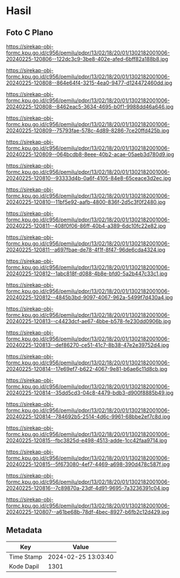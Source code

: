 # Hasil

## Foto C Plano

https://sirekap-obj-formc.kpu.go.id/c956/pemilu/pdpr/13/02/18/20/01/1302182001006-20240225-120806--122dc3c9-3be8-402e-afed-6bff82a188b8.jpg

https://sirekap-obj-formc.kpu.go.id/c956/pemilu/pdpr/13/02/18/20/01/1302182001006-20240225-120808--864e64f4-3215-4ea0-9477-d124472460dd.jpg

https://sirekap-obj-formc.kpu.go.id/c956/pemilu/pdpr/13/02/18/20/01/1302182001006-20240225-120808--8462eac5-3634-4695-b0f1-9988dd46a646.jpg

https://sirekap-obj-formc.kpu.go.id/c956/pemilu/pdpr/13/02/18/20/01/1302182001006-20240225-120809--75793fae-578c-4d89-8286-7ce20ffd425b.jpg

https://sirekap-obj-formc.kpu.go.id/c956/pemilu/pdpr/13/02/18/20/01/1302182001006-20240225-120809--064bcdb8-8eee-40b2-acae-05aeb3d780d9.jpg

https://sirekap-obj-formc.kpu.go.id/c956/pemilu/pdpr/13/02/18/20/01/1302182001006-20240225-120810--93333d4b-0a6f-4105-84e8-65ceace3d2ec.jpg

https://sirekap-obj-formc.kpu.go.id/c956/pemilu/pdpr/13/02/18/20/01/1302182001006-20240225-120810--11bf5e92-aafb-4800-836f-2d5c3f0f2480.jpg

https://sirekap-obj-formc.kpu.go.id/c956/pemilu/pdpr/13/02/18/20/01/1302182001006-20240225-120811--408f0f06-86ff-40b4-a389-6dc10fc22e82.jpg

https://sirekap-obj-formc.kpu.go.id/c956/pemilu/pdpr/13/02/18/20/01/1302182001006-20240225-120811--a697fbae-de78-4f1f-8f47-96de6cda4324.jpg

https://sirekap-obj-formc.kpu.go.id/c956/pemilu/pdpr/13/02/18/20/01/1302182001006-20240225-120812--1abc818f-d088-4b8e-bfd0-5a2b447c33c1.jpg

https://sirekap-obj-formc.kpu.go.id/c956/pemilu/pdpr/13/02/18/20/01/1302182001006-20240225-120812--4845b3bd-9097-4067-962a-5499f7d430a4.jpg

https://sirekap-obj-formc.kpu.go.id/c956/pemilu/pdpr/13/02/18/20/01/1302182001006-20240225-120813--c4423dcf-ae67-4bbe-b578-fe230dd0906b.jpg

https://sirekap-obj-formc.kpu.go.id/c956/pemilu/pdpr/13/02/18/20/01/1302182001006-20240225-120813--def86270-ce51-41c7-8b38-47e2e39752d4.jpg

https://sirekap-obj-formc.kpu.go.id/c956/pemilu/pdpr/13/02/18/20/01/1302182001006-20240225-120814--17e69ef7-b622-4067-9e81-b6ae6c11d8cb.jpg

https://sirekap-obj-formc.kpu.go.id/c956/pemilu/pdpr/13/02/18/20/01/1302182001006-20240225-120814--35dd5cd3-04c8-4479-bdb3-d900f8885b49.jpg

https://sirekap-obj-formc.kpu.go.id/c956/pemilu/pdpr/13/02/18/20/01/1302182001006-20240225-120814--784692b5-2514-4d6c-9961-68bbe2ef7c8d.jpg

https://sirekap-obj-formc.kpu.go.id/c956/pemilu/pdpr/13/02/18/20/01/1302182001006-20240225-120815--fbc3825d-e498-4513-adde-1cc42faa9714.jpg

https://sirekap-obj-formc.kpu.go.id/c956/pemilu/pdpr/13/02/18/20/01/1302182001006-20240225-120815--5f673080-4ef7-4469-a698-390d478c587f.jpg

https://sirekap-obj-formc.kpu.go.id/c956/pemilu/pdpr/13/02/18/20/01/1302182001006-20240225-120816--7c89870a-23df-4d91-9695-7a3236391c04.jpg

https://sirekap-obj-formc.kpu.go.id/c956/pemilu/pdpr/13/02/18/20/01/1302182001006-20240225-120807--a61be68b-78df-4bec-8927-b6fb2c12d429.jpg


## Metadata

| Key        | Value               |
| ---------- | ------------------- |
| Time Stamp | 2024-02-25 13:03:40 |
| Kode Dapil | 1301                |



